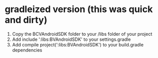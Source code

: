 gradleized version (this was quick and dirty)
==================
1) Copy the BCVAndroidSDK folder to your /libs folder of your project
2) Add include ':libs:BVAndroidSDK' to your settings.gradle
3) Add compile project(':libs:BVAndroidSDK') to your build.gradle dependencies
 


